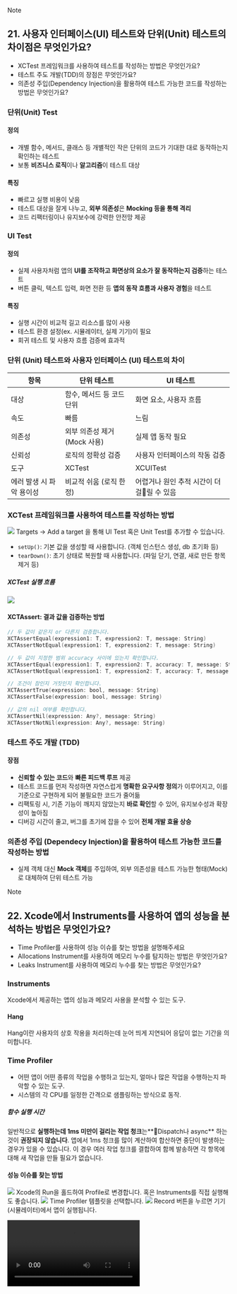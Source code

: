 > [!note]
> ## 21. 사용자 인터페이스(UI) 테스트와 단위(Unit) 테스트의 차이점은 무엇인가요?
> - XCTest 프레임워크를 사용하여 테스트를 작성하는 방법은 무엇인가요?
> - 테스트 주도 개발(TDD)의 장점은 무엇인가요?
> - 의존성 주입(Dependency Injection)을 활용하여 테스트 가능한 코드를 작성하는 방법은 무엇인가요?
### 단위(Unit) Test
#### 정의
- 개별 함수, 메서드, 클래스 등 개별적인 작은 단위의 코드가 기대한 대로 동작하는지 확인하는 테스트
- 보통 **비즈니스 로직**이나 **알고리즘**이 테스트 대상
#### 특징
- 빠르고 실행 비용이 낮음
- 테스트 대상을 잘게 나누고, **외부 의존성**은 **Mocking 등을 통해 격리**
- 코드 리팩터링이나 유지보수에 강력한 안전망 제공
### UI Test
#### 정의
- 실제 사용자처럼 앱의 **UI를 조작하고 화면상의 요소가 잘 동작하는지 검증**하는 테스트
- 버튼 클릭, 텍스트 입력, 화면 전환 등 **앱의 동작 흐름과 사용자 경험**을 테스트
#### 특징
- 실행 시간이 비교적 길고 리소스를 많이 사용
- 테스트 환경 설정(ex. 시뮬레이터, 실제 기기)이 필요
- 회귀 테스트 및 사용자 흐름 검증에 효과적
### 단위 (Unit) 테스트와 사용자 인터페이스 (UI) 테스트의 차이
| 항목             | 단위 테스트             | UI 테스트                    |
| -------------- | ------------------ | ------------------------- |
| 대상             | 함수, 메서드 등 코드 단위    | 화면 요소, 사용자 흐름             |
| 속도             | 빠름                 | 느림                        |
| 의존성            | 외부 의존성 제거(Mock 사용) | 실제 앱 동작 필요                |
| 신뢰성            | 로직의 정확성 검증         | 사용자 인터페이스의 작동 검증          |
| 도구             | XCTest             | XCUITest                  |
| 에러 발생 시 파악 용이성 | 비교적 쉬움 (로직 한정)     | 어렵거나 원인 추적 시간이 더 걸릴 수 있음 |
### XCTest 프레임워크를 사용하여 테스트를 작성하는 방법
![](https://i.imgur.com/oVF7vZf.png)
Targets -> Add a target 을 통해 UI Test 혹은 Unit Test를 추가할 수 있습니다.

- `setUp()`: 기본 값을 생성할 때 사용합니다. (객체 인스턴스 생성, db 초기화 등)
- `tearDown()`: 초기 상태로 복원할 때 사용합니다. (파일 닫기, 연결, 새로 만든 항목 제거 등)

##### XCTest 실행 흐름
![](https://i.imgur.com/qdnqGCX.png)
#### XCTAssert: 결과 값을 검증하는 방법
```swift
// 두 값이 같은지 or 다른지 검증합니다.
XCTAssertEqual(expression1: T, expression2: T, message: String)
XCTAssertNotEqual(expression1: T, expression2: T, message: String)

// 두 값이 지정한 범위 accuracy 사이에 있는지 확인합니다.
XCTAssertEqual(expression1: T, expression2: T, accuracy: T, message: String)
XCTAssertNotEqual(expression1: T, expression2: T, accuracy: T, message: String)

// 조건이 참인지 거짓인지 확인합니다.
XCTAssertTrue(expression: bool, message: String)
XCTAssertFalse(expression: bool, message: String)

// 값의 nil 여부를 확인합니다.
XCTAssertNil(expression: Any?, message: String)
XCTAssertNotNil(expression: Any?, message: String)
```
### 테스트 주도 개발 (TDD)
#### 장점
- **신뢰할 수 있는 코드**와 **빠른 피드백 루프** 제공
- 테스트 코드를 먼저 작성하면 자연스럽게 **명확한 요구사항 정의**가 이루어지고, 이를 기준으로 구현하게 되어 불필요한 코드가 줄어듦
- 리팩토링 시, 기존 기능이 깨지지 않았는지 **바로 확인**할 수 있어, 유지보수성과 확장성이 높아짐
- 디버깅 시간이 줄고, 버그를 초기에 잡을 수 있어 **전체 개발 효율 상승**
### 의존성 주입 (Dependecy Injection)을 활용하여 테스트 가능한 코드를 작성하는 방법
- 실제 객체 대신 **Mock 객체**를 주입하여, 외부 의존성을 테스트 가능한 형태(Mock)로 대체하여 단위 테스트 가능

> [!note]
> ## 22. Xcode에서 Instruments를 사용하여 앱의 성능을 분석하는 방법은 무엇인가요?
> - Time Profiler를 사용하여 성능 이슈를 찾는 방법을 설명해주세요
> - Allocations Instrument를 사용하여 메모리 누수를 탐지하는 방법은 무엇인가요?
> - Leaks Instrument를 사용하여 메모리 누수를 찾는 방법은 무엇인가요?
### Instruments
Xcode에서 제공하는 앱의 성능과 메모리 사용을 분석할 수 있는 도구.
#### Hang
Hang이란 사용자의 상호 작용을 처리하는데 눈어 띄게 지연되어 응답이 없는 기간을 의미합니다.
### Time Profiler
- 어떤 앱이 어떤 종류의 작업을 수행하고 있는지, 얼마나 많은 작업을 수행하는지 파악할 수 있는 도구.
- 시스템의 각 CPU를 일정한 간격으로 샘플링하는 방식으로 동작.
##### 함수 실행 시간
일반적으로 **실행하는데 1ms 미만이 걸리는 작업 청크**는**Dispatch나 async** 하는 것이 **권장되지 않습니다**. 앱에서 1ms 청크를 많이 계산하여 합산하면 중단이 발생하는 경우가 있을 수 있습니다. 이 경우 여러 작업 청크를 결합하여 함께 발송하면 각 항목에 대해 새 작업을 만들 필요가 없습니다.
#### 성능 이슈를 찾는 방법
![](https://i.imgur.com/1j41Zdr.png)
Xcode의 Run을 홀드하여 Profile로 변경합니다. 혹은 Instruments를 직접 실행해도 좋습니다.
![](https://i.imgur.com/8DvZifB.png)
Time Profiler 템플릿을 선택합니다.
![](https://i.imgur.com/05yIBBE.png)
Record 버튼을 누르면 기기(시뮬레이터)에서 앱이 실행됩니다.

<video controls src="https://docs-assets.developer.apple.com/published/df4386fda9ca839c15d4580e3936789d/02-02-start-recording.mp4" />

<video controls src="https://docs-assets.developer.apple.com/published/bcbc9eb4e9ab7e7bb61be74530f6684a/02-02-hang-recording.mp4" />
이런 식으로 Hang 이걸리는 부분을 찾을 수 있습니다.
![](https://i.imgur.com/r0siQ8a.png)
가장 무거운 스택 추적의 일부 함수 이름은 기본 텍스트 색상으로 표시되는 반면 다른 함수 이름은 회색으로 표시됩니다.
원본 코드에 대한 정보가 Instruments에 있다면 색상으로 표시됩니다. (개발자가 작성한 코드)

<video controls src="https://docs-assets.developer.apple.com/published/1d519114f76521ee2b0b972ef56c068a/03-02-select-heaviest-stack-trace-row.mp4" />
스크롤을 통해 함수 호출 또는 심볼을 찾아서 해당 부분에 의해 Hang이 유발됨을 알 수 있습니다.

<video controls src="https://docs-assets.developer.apple.com/published/7dad22b6dfd6131e38458e6569390e0d/05-01-drag-view-body-instrument-to-document.mp4" />
SwiftUI의 View와 관련된 경우 Instrument를 추가하여 확인 가능합니다.

<video controls src="https://docs-assets.developer.apple.com/published/0de616cbf5dae12e69bbb11d8db889b9/05-01-expand-thumbnail-body-duration-in-summary.mp4" />
[Apple - Instruments Tutorials](https://developer.apple.com/tutorials/instruments/ensuring-work-executes-in-a-background-thread)
### Allocations Instrument
- 앱이 생성하고 사용하는 객체의 수, 크기, 생명 주기를 분석하는 데 사용
![](https://i.imgur.com/Esxqc7d.png)
Instruments 실행 후 Allocations template을 선택합니다.

### Leaks Instrument
- Retain cycle, 강한 참조로 인해 메모리에서 해제되지 않는 객체를 탐지
![](https://i.imgur.com/vyP9IJ9.png)
Instruments 실행 후 Lecks template을 선택합니다.
![](https://i.imgur.com/ssNvGGe.png)
[출처](https://ios-development.tistory.com/604)
memory leak이 발생하는 경우 빨간색 x표시가 보입니다.

> [!note]
> ## 23. Swift의 제네릭(Generic)에 대해 설명해주세요.
> - 제네릭을 사용하는 이유는 무엇인가요?
> - 제네릭 타입 파라미터와 제약 조건을 설정하는 방법은 무엇인가요?
> - 제니릭을 사용할 때의 장점과 주의할 점은 무엇인가요?

> [!note]
> ## 24. Swift의 클로저와 함수의 차이점은 무엇인가요?
> - 클로저가 일급 객체(First-Class Citizen)인 이유는 무엇인가요?
> - 함수형 프로그래밍 패러다임에서 클로저가 어떻게 활용되나요?

> [!note]
> ## 25. 동시성 프로그래밍에서 동기(Synchronous)와 비동기(Asynchronous)의 차이점은 무엇인가요?
> - iOS에서 비동기 작업을 처리하는 방법은 무엇인가요?
> - 세마포어(Semaphore)와 뮤텍스(Mutex)의 차이점은 무엇인가요?

